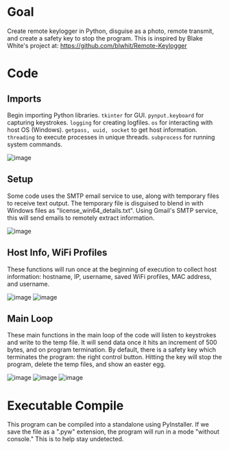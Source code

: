# Goal
Create remote keylogger in Python, disguise as a photo, remote transmit, and create a safety key to stop the program.
This is inspired by Blake White's project at: https://github.com/blwhit/Remote-Keylogger

# Code
## Imports
Begin importing Python libraries.
`tkinter` for GUI.
`pynput.keyboard` for capturing keystrokes.
`logging` for creating logfiles.
`os` for interacting with host OS (Windows).
`getpass, uuid, socket` to get host information.
`threading` to execute processes in unique threads.
`subprocess` for running system commands.

![image](https://github.com/user-attachments/assets/3b3d3634-27fb-40f8-96a4-d05dad01a894)

## Setup
Some code uses the SMTP email service to use, along with temporary files to receive text output. The temporary file is disguised to blend in with Windows files as "license_win64_details.txt".
Using Gmail's SMTP service, this will send emails to remotely extract information.

![image](https://github.com/user-attachments/assets/3610f092-c791-4809-8744-b3791f3ee0a8)

## Host Info, WiFi Profiles
These functions will run once at the beginning of execution to collect host information: hostname, IP, username, saved WiFi profiles, MAC address, and username.

![image](https://github.com/user-attachments/assets/3c4fd67b-6a8f-4844-9b8f-4497f6dc8c4a)
![image](https://github.com/user-attachments/assets/57ab46fc-45db-41de-aa61-eef3d0d4a29b)

## Main Loop
These main functions in the main loop of the code will listen to keystrokes and write to the temp file. It will send data once it hits an increment of 500 bytes, and on program termination.
By default, there is a safety key which terminates the program: the right control button. Hitting the key will stop the program, delete the temp files, and show an easter egg.

![image](https://github.com/user-attachments/assets/10ec12cb-f793-4bd2-96bd-f0e86dc9c53d)
![image](https://github.com/user-attachments/assets/62dbb39a-8b9e-436f-b42a-a21bc01554b4)
![image](https://github.com/user-attachments/assets/4122af15-992e-42c6-ade6-d11927cd4a66)

# Executable Compile
This program can be compiled into a standalone using PyInstaller. If we save the file as a ".pyw" extension, the program will run in a mode "without console." This is to help stay undetected.
